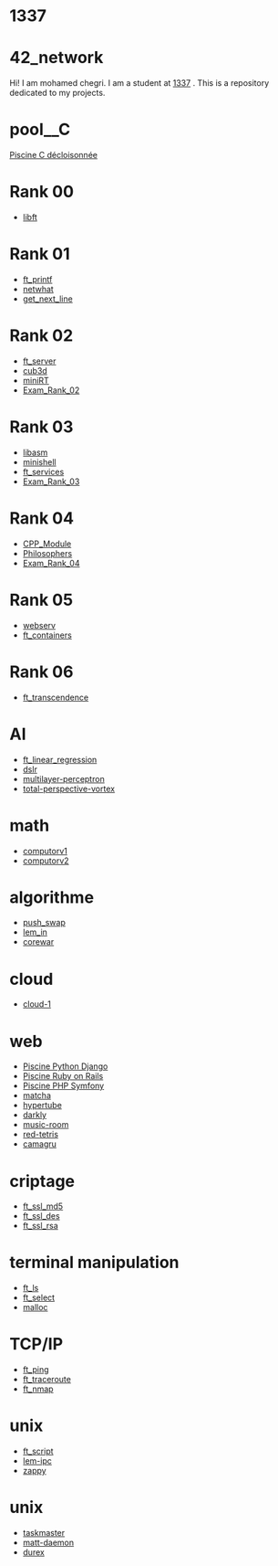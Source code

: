 # 1337

# 42_network

Hi! I am mohamed chegri. I am a student at [1337](https://1337.ma/) . This is a repository dedicated to my projects.

# pool__C
 
[Piscine C décloisonnée]()

# Rank 00

* [libft]()

# Rank 01

* [ft_printf]()
* [netwhat]()
* [get_next_line]()

# Rank 02

* [ft_server]()
* [cub3d]()
* [miniRT]()
* [Exam_Rank_02]()

# Rank 03

* [libasm]()
* [minishell]()
* [ft_services]()
* [Exam_Rank_03]()

# Rank 04

* [CPP_Module]()
* [Philosophers]()
* [Exam_Rank_04]()

# Rank 05

* [webserv]()
* [ft_containers]()

# Rank 06

* [ft_transcendence]()

# AI

* [ft_linear_regression]()
* [dslr]()
* [multilayer-perceptron]()
* [total-perspective-vortex]()

# math
* [computorv1]()
* [computorv2]()

# algorithme
* [push_swap]()
* [lem_in]()
* [corewar]()

# cloud

* [cloud-1]()

# web 

* [Piscine Python Django]()
* [Piscine Ruby on Rails]()
* [Piscine PHP Symfony]()
* [matcha]()
* [hypertube]()
* [darkly]()
* [music-room]()
* [red-tetris]()
* [camagru]()

# criptage

* [ft_ssl_md5]()
* [ft_ssl_des]()
* [ft_ssl_rsa]()

# terminal manipulation

* [ft_ls]()
* [ft_select]()
* [malloc]()

#  TCP/IP 

* [ft_ping]()
* [ft_traceroute]()
* [ft_nmap]()

#  unix 

* [ft_script]()
* [lem-ipc]()
* [zappy]()

#  unix 

* [taskmaster]()
* [matt-daemon]()
* [durex]()
